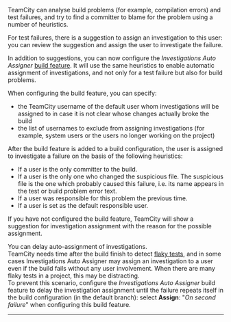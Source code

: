 [//]: # (title: Investigations Auto Assigner)
[//]: # (auxiliary-id: Investigations Auto Assigner)

TeamCity can analyse build problems (for example, compilation errors) and test failures, and try to find a committer to blame for the problem using a number of heuristics.

For test failures, there is a suggestion to assign an investigation to this user: you can review the suggestion and assign the user to investigate the failure.

In addition to suggestions, you can now configure the _Investigations Auto Assigner_ [build feature](adding-build-features.md). It will use the same heuristics to enable automatic assignment of investigations, and not only for a test failure but also for build problems.

When configuring the build feature, you can specify:
* the TeamCity username of the default user whom investigations will be assigned to in case it is not clear whose changes actually broke the build
* the list of usernames to exclude from assigning investigations (for example, system users or the users no longer working on the project)

After the build feature is added to a build configuration, the user is assigned to investigate a failure on the basis of the following heuristics:
* If a user is the only committer to the build.
* If a user is the only one who changed the suspicious file. The suspicious file is the one which probably caused this failure, i.e. its name appears in the test or build problem error text.
* If a user was responsible for this problem the previous time.
* If a user is set as the default responsible user.

If you have not configured the build feature, TeamCity will show a suggestion for investigation assignment with the reason for the possible assignment.

<anchor name="delay-auto-assign"/>

You can delay auto-assignment of investigations.   
TeamCity needs time after the build finish to detect [flaky tests](viewing-tests-and-configuration-problems.md#Flaky+Tests), and in some cases Investigations Auto Assigner may assign an investigation to a user even if the build fails without any user involvement. When there are many flaky tests in a project, this may be distracting.   
To prevent this scenario, configure the _Investigations Auto Assigner_ build feature to delay the investigation assignment until the failure repeats itself in the build configuration (in the default branch): select __Assign__: "_On second failure_" when configuring this build feature.

__ __